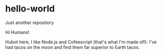 # hello-world
Just another repository

Hi Humans!

Hubot here, I like Node.js and Cofeescript (that's what I'm made of!).
I've had tacos on the moon and find them far superior to Earth tacos.
